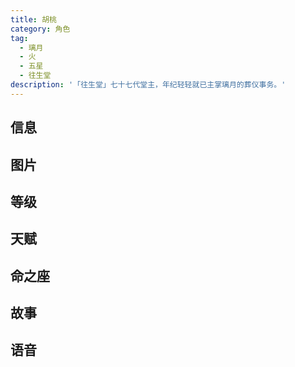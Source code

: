 ```yaml
---
title: 胡桃
category: 角色
tag:
  - 璃月
  - 火
  - 五星
  - 往生堂
description: '「往生堂」七十七代堂主，年纪轻轻就已主掌璃月的葬仪事务。'
---
```


## 信息

<char-card name="hutao"/>

## 图片

<char-image name="hutao"/>

## 等级

<char-level name="hutao"/>

## 天赋

<char-talent name="hutao"/>

## 命之座

<char-constell name="hutao"/>

## 故事

<char-story name="hutao"/>

## 语音

<char-voice name="hutao"/>
